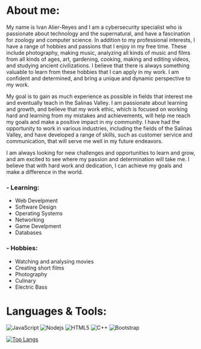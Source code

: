 # About me:
My name is Ivan Alier-Reyes and I am a cybersecurity specialist who is passionate about technology and the supernatural, and have a fascination for zoology and computer science. In addition to my professional interests, I have a range of hobbies and passions that I enjoy in my free time. These include photography, making music, analyzing all kinds of music and films from all kinds of ages, art, gardening, cooking, making and editing videos, and studying ancient civilizations. I believe that there is always something valuable to learn from these hobbies that I can apply in my work. I am confident and determined, and bring a unique and dynamic perspective to my work.

My goal is to gain as much experience as possible in fields that interest me and eventually teach in the Salinas Valley. I am passionate about learning and growth, and believe that my work ethic, which is focused on working hard and learning from my mistakes and achievements, will help me reach my goals and make a positive impact in my community. I have had the opportunity to work in various industries, including the fields of the Salinas Valley, and have developed a range of skills, such as customer service and communication, that will serve me well in my future endeavors.

I am always looking for new challenges and opportunities to learn and grow, and am excited to see where my passion and determination will take me. I believe that with hard work and dedication, I can achieve my goals and make a difference in the world.

### - Learning:
- Web Develpment
- Software Design
- Operating Systems
- Networking
- Game Develpment
- Databases

### - Hobbies:
- Watching and analysing movies
- Creating short films
- Photography
- Culinary 
- Electric Bass

# Languages & Tools:
![JavaScript](https://img.shields.io/badge/-JavaScript-black?style=flat-square&logo=javascript)
![Nodejs](https://img.shields.io/badge/-Nodejs-black?style=flat-square&logo=Node.js)
![HTML5](https://img.shields.io/badge/-HTML5-E34F26?style=flat-square&logo=html5&logoColor=white)
![C++](https://img.shields.io/badge/-C++-1572B6?style=flat-square&logo=css3)
![Bootstrap](https://img.shields.io/badge/-Bootstrap-563D7C?style=flat-square&logo=bootstrap)

[![Top Langs](https://github-readme-stats.vercel.app/api/top-langs/?username=dr-huitzil&layout=compact)](https://github.com/dr-huitzil/github-readme-stats)




